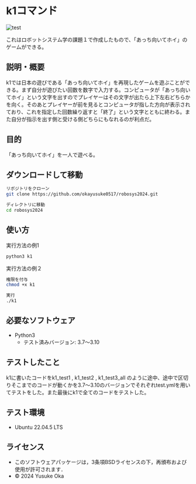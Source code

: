 # k1コマンド
![test](https://github.com/okayusuke0517/robosys2024/actions/workflows/test.yml/badge.svg)

これはロボットシステム学の課題１で作成したもので、「あっち向いてホイ」のゲームができる。

## 説明・概要

k1では日本の遊びである「あっち向いてホイ」を再現したゲームを遊ぶことができる。まず自分が遊びたい回数を数字で入力する。コンピュータが「あっち向いてホイ」という文字を出すのでプレイヤーはその文字が出たら上下左右どちらかを向く。そのあとプレイヤーが前を見るとコンピュータが指した方向が表示されており、これを指定した回数繰り返すと「終了」という文字とともに終わる。また自分が指示を出す側と受ける側どちらにもなれるのが利点だ。

## 目的

「あっち向いてホイ」を一人で遊べる。

## ダウンロードして移動

```bash
リポジトリをクローン
git clone https://github.com/okayusuke0517/robosys2024.git

ディレクトリに移動
cd robosys2024
```

## 使い方

実行方法の例1

```bash
python3 k1
```

実行方法の例２

```bash
権限を付与
chmod +x k1

実行
./k1
```

## 必要なソフトウェア

- Python3
  - テスト済みバージョン: 3.7～3.10

## テストしたこと

k1に書いたコードをk1\_test1 , k1\_test2 , k1\_test3\_all のように途中、途中で区切りそこまでのコードが動くかを3.7～3.10のバージョンでそれぞれtest.ymlを用いてテストをした。また最後にk1で全てのコードをテストした。

## テスト環境

 - Ubuntu 22.04.5 LTS

## ライセンス

* このソフトウェアパッケージは，3条項BSDライセンスの下，再頒布および使用が許可されます．
* © 2024 Yusuke Oka

